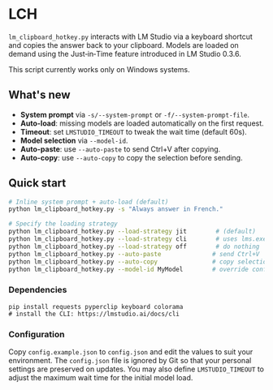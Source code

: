 # LCH

`lm_clipboard_hotkey.py` interacts with LM Studio via a keyboard shortcut and
copies the answer back to your clipboard. Models are loaded on demand using the
Just‑in‑Time feature introduced in LM Studio 0.3.6.

This script currently works only on Windows systems.

## What's new 

- **System prompt** via `-s/--system-prompt` or `-f/--system-prompt-file`.
- **Auto-load**: missing models are loaded automatically on the first request.
- **Timeout**: set `LMSTUDIO_TIMEOUT` to tweak the wait time (default 60s).
- **Model selection** via `--model-id`.
- **Auto-paste**: use `--auto-paste` to send Ctrl+V after copying.
- **Auto-copy**: use `--auto-copy` to copy the selection before sending.

## Quick start

```bash
# Inline system prompt + auto-load (default)
python lm_clipboard_hotkey.py -s "Always answer in French."

# Specify the loading strategy
python lm_clipboard_hotkey.py --load-strategy jit        # (default)
python lm_clipboard_hotkey.py --load-strategy cli        # uses lms.exe
python lm_clipboard_hotkey.py --load-strategy off        # do nothing
python lm_clipboard_hotkey.py --auto-paste              # send Ctrl+V
python lm_clipboard_hotkey.py --auto-copy               # copy selection
python lm_clipboard_hotkey.py --model-id MyModel        # override config
```

### Dependencies

```
pip install requests pyperclip keyboard colorama
# install the CLI: https://lmstudio.ai/docs/cli
```

### Configuration

Copy `config.example.json` to `config.json` and edit the values
to suit your environment. The `config.json` file is ignored by Git so
that your personal settings are preserved on updates.
You may also define `LMSTUDIO_TIMEOUT` to adjust the maximum wait time
for the initial model load.
